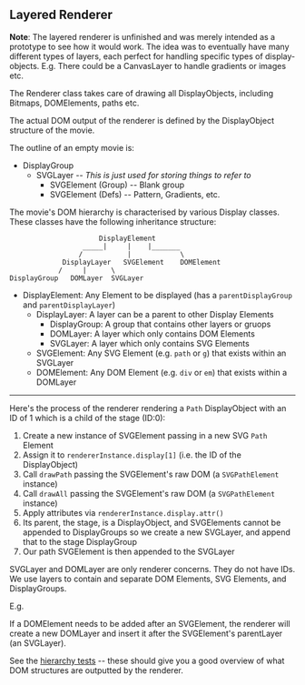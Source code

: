 ## Layered Renderer

**Note**: The layered renderer is unfinished and was merely intended as a prototype to see how it would work. The idea was to eventually have many different types of layers, each perfect for handling specific types of display-objects. E.g. There could be a CanvasLayer to handle gradients or images etc.

The Renderer class takes care of drawing all DisplayObjects, including Bitmaps, DOMElements, paths etc.

The actual DOM output of the renderer is defined by the DisplayObject structure of the movie.

The outline of an empty movie is:

 * DisplayGroup
   * SVGLayer -- *This is just used for storing things to refer to*
     * SVGElement (Group) -- Blank group
     * SVGElement (Defs) -- Pattern, Gradients, etc.

The movie's DOM hierarchy is characterised by various Display classes. These classes have the following inheritance structure:

```
                      DisplayElement
                  _____|     |    |_______
                 /           |            \
             DisplayLayer   SVGElement    DOMElement
            /     |      \
DisplayGroup   DOMLayer  SVGLayer
```

 * DisplayElement: Any Element to be displayed (has a `parentDisplayGroup` and `parentDisplayLayer`)
   * DisplayLayer: A layer can be a parent to other Display Elements
     * DisplayGroup: A group that contains other layers or gruops
     * DOMLayer: A layer which only contains DOM Elements
     * SVGLayer: A layer which only contains SVG Elements
   * SVGElement: Any SVG Element (e.g. `path` or `g`) that exists within an SVGLayer
   * DOMElement: Any DOM Element (e.g. `div` or `em`) that exists within a DOMLayer

----

Here's the process of the renderer rendering a `Path` DisplayObject with an ID of 1 which is a child of the stage (ID:0):

 1. Create a new instance of SVGElement passing in a new SVG `Path` Element
 2. Assign it to `rendererInstance.display[1]` (i.e. the ID of the DisplayObject)
 3. Call `drawPath` passing the SVGElement's raw DOM (a `SVGPathElement` instance)
 4. Call `drawAll` passing the SVGElement's raw DOM (a `SVGPathElement` instance)
 5. Apply attributes via `rendererInstance.display.attr()`
 6. Its parent, the stage, is a DisplayObject, and SVGElements cannot be appended to
    DisplayGroups so we create a new SVGLayer, and append that to the stage DisplayGroup
 7. Our path SVGElement is then appended to the SVGLayer

SVGLayer and DOMLayer are only renderer concerns. They do not have IDs. We use layers
to contain and separate DOM Elements, SVG Elements, and DisplayGroups.

E.g. 

If a DOMElement needs to be added after an SVGElement, the renderer will create a new
DOMLayer and insert it after the SVGElement's parentLayer (an SVGLayer).

See the [hierarchy tests](https://github.com/uxebu/bonsai/blob/layered-renderer/test/renderer/layered_renderer/layered_renderer_hierarchy-spec.js#L121) -- these should give you a good overview of what DOM structures are outputted by the renderer.














